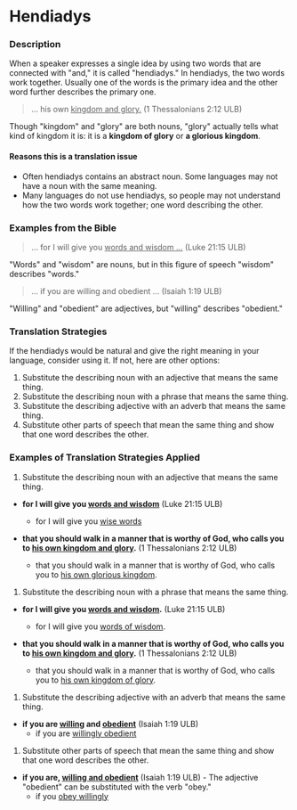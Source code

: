 # Hendiadys #


### Description

When a speaker expresses a single idea by using two words that are connected with "and," it is called "hendiadys." In hendiadys, the two words work together. Usually one of the words is the primary idea and the other word further describes the primary one.

>... his own <u>kingdom and glory.</u> (1 Thessalonians 2:12 ULB)

Though "kingdom" and "glory" are both nouns, "glory" actually tells what kind of kingdom it is: it is a **kingdom of glory** or **a glorious kingdom**.

#### Reasons this is a translation issue

* Often hendiadys contains an abstract noun. Some languages may not have a noun with the same meaning.
* Many languages do not use hendiadys, so people may not understand how the two words work together; one word describing the other.

### Examples from the Bible

>... for I will give you <u>words and wisdom ...</u> (Luke 21:15 ULB)

"Words" and "wisdom" are nouns, but in this figure of speech "wisdom" describes "words."

>... if you are willing and obedient ... (Isaiah 1:19 ULB)

"Willing" and "obedient" are adjectives, but "willing" describes "obedient."

### Translation Strategies

If the hendiadys would be natural and give the right meaning in your language, consider using it. If not, here are other options:

1. Substitute the describing noun with an adjective that means the same thing.
1. Substitute the describing noun with a phrase that means the same thing.
1. Substitute the describing adjective with an adverb that means the same thing.
1. Substitute other parts of speech that mean the same thing and show that one word describes the other.

### Examples of Translation Strategies Applied

1. Substitute the describing noun with an adjective that means the same thing.

  * **for I will give you <u>words and wisdom</u>** (Luke 21:15 ULB)
      * for I will give you <u>wise words</u>

  * **that you should walk in a manner that is worthy of God, who calls you to <u>his own kingdom and glory</u>.**  (1 Thessalonians 2:12 ULB)
      * that you should walk in a manner that is worthy of God, who calls you to <u>his own glorious kingdom</u>.

1. Substitute the describing noun with a phrase that means the same thing.

  * **for I will give you <u>words and wisdom</u>.** (Luke 21:15 ULB)
      * for I will give you <u>words of wisdom</u>.

  * **that you should walk in a manner that is worthy of God, who calls you to <u>his own kingdom and glory</u>.**  (1 Thessalonians 2:12 ULB)
      * that you should walk in a manner that is worthy of God, who calls you to <u>his own kingdom of glory</u>.

1. Substitute the describing adjective with an adverb that means the same thing.

  * **if you are <u>willing</u> and <u>obedient</u>** (Isaiah 1:19 ULB)
      * if you are <u>willingly obedient</u>

1. Substitute other parts of speech that mean the same thing and show that one word describes the other.

  * **if you are, <u>willing and obedient</u>** (Isaiah 1:19 ULB) - The adjective "obedient" can be substituted with the verb "obey."
      * if you <u>obey willingly</u>

